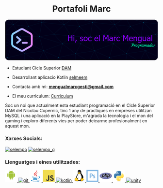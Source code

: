 <h1 align="center">Portafoli Marc</h1>
<img src="github-header-image.png">

- Estudiant Cicle Superior [DAM](https://copernic.cat/)

- Desarrollant aplicacio Kotlin [selmeem](https://play.google.com/store/apps/details?id=cat.copernic.roomdecision.selmeem)

- Contacta amb mi: **mengualmarcgesti@gmail.com**

- El meu curriculum: [Curriculum](https://drive.google.com/file/d/19FtRYPhNWjOTI1QGeoaevVrbyOEF4d3b/view?usp=sharing)

Soc un noi que actualment esta estudiant programació en el Cicle Superior DAM del Nicolau Copernic, tinc 1 any de practiques en empreses utilitzan MySQL i una aplicació en la PlayStore, m'agrada la tecnologia i el mon del gaming i exploro diferents vies per poder deicarme profesionalment en aquest mon.

<h3 align="left">Xarxes Socials:</h3>
<p align="left">
<a href="https://twitter.com/selempo" target="blank"><img align="center" src="https://raw.githubusercontent.com/rahuldkjain/github-profile-readme-generator/master/src/images/icons/Social/twitter.svg" alt="selempo" height="30" width="40" /></a>
<a href="https://instagram.com/selempo_g" target="blank"><img align="center" src="https://raw.githubusercontent.com/rahuldkjain/github-profile-readme-generator/master/src/images/icons/Social/instagram.svg" alt="selempo_g" height="30" width="40" /></a>
</p>

<h3 align="left">Llenguatges i eines utilitzades:</h3>
<p align="left"> <a href="https://developer.android.com" target="_blank" rel="noreferrer"> <img src="https://raw.githubusercontent.com/devicons/devicon/master/icons/android/android-original-wordmark.svg" alt="android" width="40" height="40"/> </a> <a href="https://git-scm.com/" target="_blank" rel="noreferrer"> <img src="https://www.vectorlogo.zone/logos/git-scm/git-scm-icon.svg" alt="git" width="40" height="40"/> </a> <a href="https://www.java.com" target="_blank" rel="noreferrer"> <img src="https://raw.githubusercontent.com/devicons/devicon/master/icons/java/java-original.svg" alt="java" width="40" height="40"/> </a> <a href="https://developer.mozilla.org/en-US/docs/Web/JavaScript" target="_blank" rel="noreferrer"> <img src="https://raw.githubusercontent.com/devicons/devicon/master/icons/javascript/javascript-original.svg" alt="javascript" width="40" height="40"/> </a> <a href="https://kotlinlang.org" target="_blank" rel="noreferrer"> <img src="https://www.vectorlogo.zone/logos/kotlinlang/kotlinlang-icon.svg" alt="kotlin" width="40" height="40"/> </a> <a href="https://www.linux.org/" target="_blank" rel="noreferrer"> <img src="https://raw.githubusercontent.com/devicons/devicon/master/icons/linux/linux-original.svg" alt="linux" width="40" height="40"/> </a> <a href="https://www.photoshop.com/en" target="_blank" rel="noreferrer"> <img src="https://raw.githubusercontent.com/devicons/devicon/master/icons/photoshop/photoshop-line.svg" alt="photoshop" width="40" height="40"/> </a> <a href="https://www.php.net" target="_blank" rel="noreferrer"> <img src="https://raw.githubusercontent.com/devicons/devicon/master/icons/php/php-original.svg" alt="php" width="40" height="40"/> </a> <a href="https://www.python.org" target="_blank" rel="noreferrer"> <img src="https://raw.githubusercontent.com/devicons/devicon/master/icons/python/python-original.svg" alt="python" width="40" height="40"/> </a> <a href="https://unity.com/" target="_blank" rel="noreferrer"> <img src="https://www.vectorlogo.zone/logos/unity3d/unity3d-icon.svg" alt="unity" width="40" height="40"/> </a> </p>
